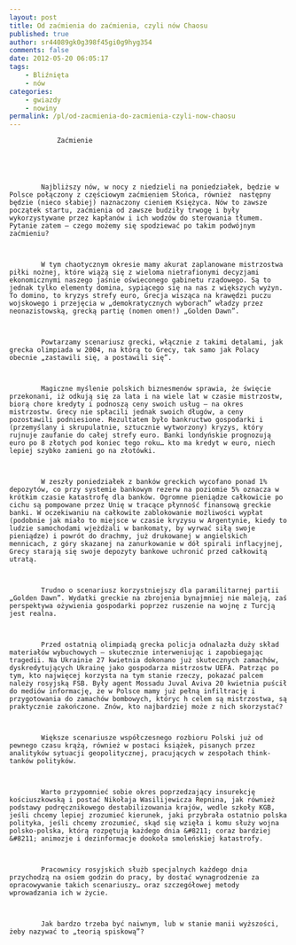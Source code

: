 ```yaml
---
layout: post
title: Od zaćmienia do zaćmienia, czyli nów Chaosu
published: true
author: sr44089gk0g398f45gi0g9hyg354
comments: false
date: 2012-05-20 06:05:17
tags:
    - Bliźnięta
    - nów
categories:
    - gwiazdy
    - nowiny
permalink: /pl/od-zacmienia-do-zacmienia-czyli-now-chaosu
---
```


  
    
      
        
          
            
              
              
              
                Zaćmienie
              
            
          
          
          
            Najbliższy nów, w nocy z niedzieli na poniedziałek, będzie w Polsce połączony z częściowym zaćmieniem Słońca, również  następny będzie (nieco słabiej) naznaczony cieniem Księżyca. Nów to zawsze początek startu, zaćmienia od zawsze budziły trwogę i były wykorzystywane przez kapłanów i ich wodzów do sterowania tłumem. Pytanie zatem – czego możemy się spodziewać po takim podwójnym zaćmieniu?
          
          
          
            W tym chaotycznym okresie mamy akurat zaplanowane mistrzostwa piłki nożnej, które wiążą się z wieloma nietrafionymi decyzjami ekonomicznymi naszego jaśnie oświeconego gabinetu rządowego. Są to jednak tylko elementy domina, sypiącego się na nas z większych wyżyn. To domino, to kryzys strefy euro, Grecja wisząca na krawędzi puczu wojskowego i przejęcia w „demokratycznych wyborach” władzy przez neonazistowską, grecką partię (nomen omen!) „Golden Dawn”.
          
          
          
            Powtarzamy scenariusz grecki, włącznie z takimi detalami, jak grecka olimpiada w 2004, na którą to Grecy, tak samo jak Polacy obecnie „zastawili się, a postawili się”.
          
          
          
            Magiczne myślenie polskich biznesmenów sprawia, że święcie przekonani, iż odkują się za lata i na wiele lat w czasie mistrzostw, biorą chore kredyty i podnoszą ceny swoich usług – na okres mistrzostw. Grecy nie spłacili jednak swoich długów, a ceny pozostawili podniesione. Rezultatem było bankructwo gospodarki i (przemyślany i skrupulatnie, sztucznie wytworzony) kryzys, który rujnuje zaufanie do całej strefy euro. Banki londyńskie prognozują euro po 8 złotych pod koniec tego roku… kto ma kredyt w euro, niech lepiej szybko zamieni go na złotówki.
          
          
          
            W zeszły poniedziałek z banków greckich wycofano ponad 1% depozytów, co przy systemie bankowym rezerw na poziomie 5% oznacza w krótkim czasie katastrofę dla banków. Ogromne pieniądze całkowicie po cichu są pompowane przez Unię w tracące płynność finansową greckie banki. W oczekiwaniu na całkowite zablokowanie możliwości wypłat (podobnie jak miało to miejsce w czasie kryzysu w Argentynie, kiedy to ludzie samochodami wjeżdżali w bankomaty, by wyrwać siłą swoje pieniądze) i powrót do drachmy, już drukowanej w angielskich mennicach, z góry skazanej na zanurkowanie w dół spirali inflacyjnej, Grecy starają się swoje depozyty bankowe uchronić przed całkowitą utratą.
          
          
          
            Trudno o scenariusz korzystniejszy dla paramilitarnej partii „Golden Dawn”. Wydatki greckie na zbrojenia bynajmniej nie maleją, zaś perspektywa ożywienia gospodarki poprzez ruszenie na wojnę z Turcją jest realna.
          
          
          
            Przed ostatnią olimpiadą grecka policja odnalazła duży skład materiałów wybuchowych – skutecznie interweniując i zapobiegając tragedii. Na Ukrainie 27 kwietnia dokonano już skutecznych zamachów, dyskredytujących Ukrainę jako gospodarza mistrzostw UEFA. Patrząc po tym, kto najwięcej korzysta na tym stanie rzeczy, pokazać palcem należy rosyjską FSB. Były agent Mossadu Juval Aviva 20 kwietnia puścił do mediów informację, że w Polsce mamy już pełną infiltrację i przygotowania do zamachów bombowych, któryc h celem są mistrzostwa, są praktycznie zakończone. Znów, kto najbardziej może z nich skorzystać?
          
          
          
            Większe scenariusze współczesnego rozbioru Polski już od pewnego czasu krążą, również w postaci książek, pisanych przez analityków sytuacji geopolitycznej, pracujących w zespołach think-tanków polityków.
          
          
          
            Warto przypomnieć sobie okres poprzedzający insurekcję kościuszkowską i postać Nikołaja Wasilijewicza Repnina, jak również podstawy podręcznikowego destabilizowania krajów, wedle szkoły KGB, jeśli chcemy lepiej zrozumieć kierunek, jaki przybrała ostatnio polska polityka, jeśli chcemy zrozumieć, skąd się wzięła i komu służy wojna polsko-polska, którą rozpętują każdego dnia &#8211; coraz bardziej &#8211; animozje i dezinformacje dookoła smoleńskiej katastrofy.
          
          
          
            Pracownicy rosyjskich służb specjalnych każdego dnia przychodzą na osiem godzin do pracy, by dostać wynagrodzenie za opracowywanie takich scenariuszy… oraz szczegółowej metody wprowadzania ich w życie.
          
          
          
            Jak bardzo trzeba być naiwnym, lub w stanie manii wyższości, żeby nazywać to „teorią spiskową”?
          
        
      
      
      
    
    
    
  
  
  


